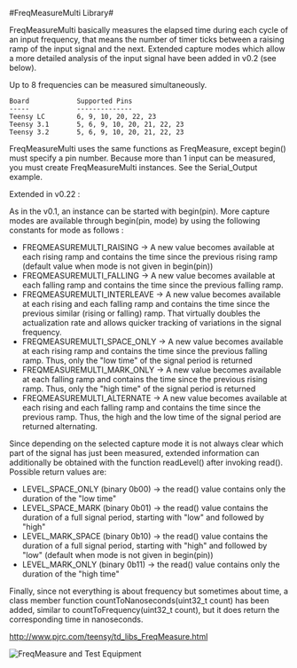 #FreqMeasureMulti Library#

FreqMeasureMulti basically measures the elapsed time during each cycle of an input frequency, that means the number of timer ticks between a raising ramp of the input signal and the next. Extended capture modes which allow a more detailed analysis of the input signal have been added in v0.2 (see below).

Up to 8 frequencies can be measured simultaneously.

    Board            Supported Pins
    -----            --------------
    Teensy LC        6, 9, 10, 20, 22, 23
    Teensy 3.1       5, 6, 9, 10, 20, 21, 22, 23
    Teensy 3.2       5, 6, 9, 10, 20, 21, 22, 23

FreqMeasureMulti uses the same functions as FreqMeasure, except begin() must specify a pin number.  Because more than 1 input can be measured, you must create FreqMeasureMulti instances.  See the Serial_Output example.

Extended in v0.22 :

As in the v0.1, an instance can be started with begin(pin). More capture modes are available through begin(pin, mode) by using the following constants for mode as follows :
* FREQMEASUREMULTI_RAISING -> A new value becomes available at each rising ramp and contains the time since the previous rising ramp (default value when mode is not given in begin(pin))
* FREQMEASUREMULTI_FALLING ->  A new value becomes available at each falling ramp and contains the time since the previous falling ramp.
* FREQMEASUREMULTI_INTERLEAVE -> A new value becomes available at each rising and each falling ramp and contains the time since the previous similar (rising or falling) ramp. That virtually doubles the actualization rate and allows quicker tracking of variations in the signal frequency.
* FREQMEASUREMULTI\_SPACE\_ONLY -> A new value becomes available at each rising ramp and contains the time since the previous falling ramp. Thus, only the "low time" of the signal period is returned
* FREQMEASUREMULTI\_MARK\_ONLY -> A new value becomes available at each falling ramp and contains the time since the previous rising ramp. Thus, only the "high time" of the signal period is returned
* FREQMEASUREMULTI_ALTERNATE -> A new value becomes available at each rising and each falling ramp and contains the time since the previous ramp. Thus, the high and the low time of the signal period are returned alternating.

Since depending on the selected capture mode it is not always clear which part of the signal has just been measured, extended information can additionally be obtained with the function readLevel() after invoking read().
Possible return values are:
* LEVEL\_SPACE\_ONLY (binary 0b00) -> the read() value contains only the duration of the "low time"
* LEVEL\_SPACE\_MARK (binary 0b01) -> the read() value contains the duration of a full signal period, starting with "low" and followed by "high"
* LEVEL\_MARK\_SPACE (binary 0b10) -> the read() value contains the duration of a full signal period, starting with "high" and followed by "low" (default when mode is not given in begin(pin))
* LEVEL\_MARK\_ONLY (binary 0b11) -> the read() value contains only the duration of the "high time"

Finally, since not everything is about frequency but sometimes about time, a class member function countToNanoseconds(uint32\_t count) has been added, similar to countToFrequency(uint32\_t count), but it does return the corresponding time in nanoseconds.

http://www.pjrc.com/teensy/td_libs_FreqMeasure.html

![FreqMeasure and Test Equipment](http://www.pjrc.com/teensy/td_libs_FreqMeasure_1.jpg)
